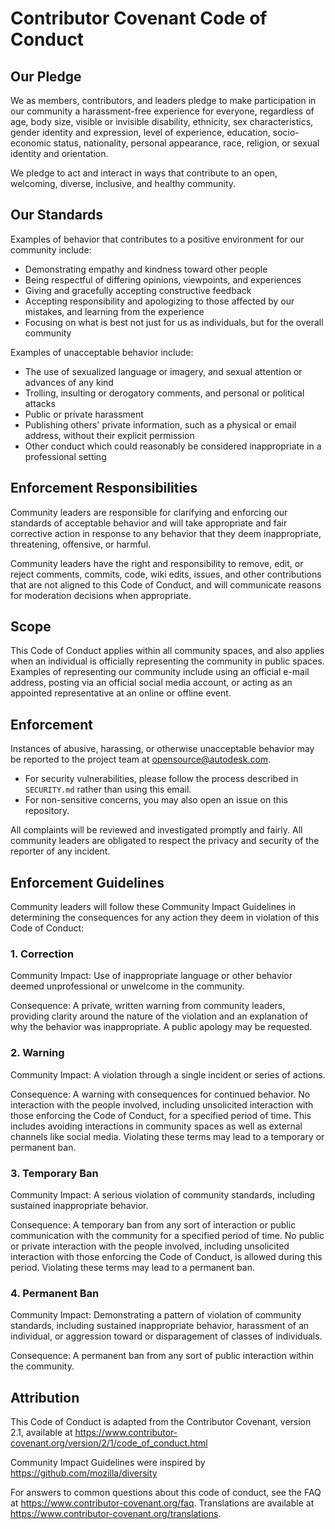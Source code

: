 # Contributor Covenant Code of Conduct

## Our Pledge

We as members, contributors, and leaders pledge to make participation in our
community a harassment-free experience for everyone, regardless of age, body
size, visible or invisible disability, ethnicity, sex characteristics, gender
identity and expression, level of experience, education, socio-economic status,
nationality, personal appearance, race, religion, or sexual identity
and orientation.

We pledge to act and interact in ways that contribute to an open, welcoming,
diverse, inclusive, and healthy community.

## Our Standards

Examples of behavior that contributes to a positive environment for our
community include:

- Demonstrating empathy and kindness toward other people
- Being respectful of differing opinions, viewpoints, and experiences
- Giving and gracefully accepting constructive feedback
- Accepting responsibility and apologizing to those affected by our mistakes,
  and learning from the experience
- Focusing on what is best not just for us as individuals, but for the
  overall community

Examples of unacceptable behavior include:

- The use of sexualized language or imagery, and sexual attention or
  advances of any kind
- Trolling, insulting or derogatory comments, and personal or political attacks
- Public or private harassment
- Publishing others' private information, such as a physical or email
  address, without their explicit permission
- Other conduct which could reasonably be considered inappropriate in a
  professional setting

## Enforcement Responsibilities

Community leaders are responsible for clarifying and enforcing our standards of
acceptable behavior and will take appropriate and fair corrective action in
response to any behavior that they deem inappropriate, threatening, offensive,
or harmful.

Community leaders have the right and responsibility to remove, edit, or reject
comments, commits, code, wiki edits, issues, and other contributions that are
not aligned to this Code of Conduct, and will communicate reasons for moderation
decisions when appropriate.

## Scope

This Code of Conduct applies within all community spaces, and also applies when
an individual is officially representing the community in public spaces.
Examples of representing our community include using an official e-mail
address, posting via an official social media account, or acting as an appointed
representative at an online or offline event.

## Enforcement

Instances of abusive, harassing, or otherwise unacceptable behavior may be
reported to the project team at opensource@autodesk.com.

- For security vulnerabilities, please follow the process described in
  `SECURITY.md` rather than using this email.
- For non-sensitive concerns, you may also open an issue on this repository.

All complaints will be reviewed and investigated promptly and fairly.
All community leaders are obligated to respect the privacy and security of the
reporter of any incident.

## Enforcement Guidelines

Community leaders will follow these Community Impact Guidelines in determining
the consequences for any action they deem in violation of this Code of Conduct:

### 1. Correction

Community Impact: Use of inappropriate language or other behavior deemed
unprofessional or unwelcome in the community.

Consequence: A private, written warning from community leaders, providing
clarity around the nature of the violation and an explanation of why the
behavior was inappropriate. A public apology may be requested.

### 2. Warning

Community Impact: A violation through a single incident or series of actions.

Consequence: A warning with consequences for continued behavior. No
interaction with the people involved, including unsolicited interaction with
those enforcing the Code of Conduct, for a specified period of time. This
includes avoiding interactions in community spaces as well as external channels
like social media. Violating these terms may lead to a temporary or permanent
ban.

### 3. Temporary Ban

Community Impact: A serious violation of community standards, including
sustained inappropriate behavior.

Consequence: A temporary ban from any sort of interaction or public
communication with the community for a specified period of time. No public or
private interaction with the people involved, including unsolicited interaction
with those enforcing the Code of Conduct, is allowed during this period.
Violating these terms may lead to a permanent ban.

### 4. Permanent Ban

Community Impact: Demonstrating a pattern of violation of community standards,
including sustained inappropriate behavior, harassment of an individual, or
aggression toward or disparagement of classes of individuals.

Consequence: A permanent ban from any sort of public interaction within the
community.

## Attribution

This Code of Conduct is adapted from the Contributor Covenant,
version 2.1, available at
https://www.contributor-covenant.org/version/2/1/code_of_conduct.html

Community Impact Guidelines were inspired by
https://github.com/mozilla/diversity

For answers to common questions about this code of conduct, see the FAQ at
https://www.contributor-covenant.org/faq. Translations are available at
https://www.contributor-covenant.org/translations.
